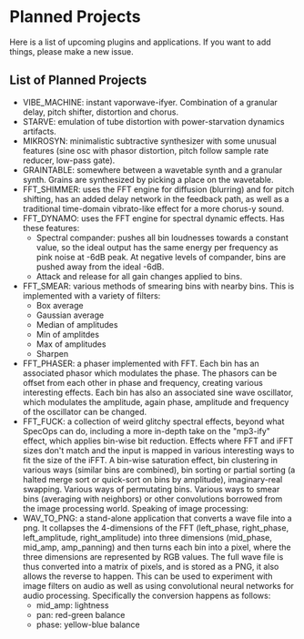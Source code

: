# Planned Projects
Here is a list of upcoming plugins and applications. If you want to add things, please make a new issue.

## List of Planned Projects
- VIBE_MACHINE: instant vaporwave-ifyer. Combination of a granular delay, pitch shifter,
distortion and chorus.
- STARVE: emulation of tube distortion with power-starvation dynamics artifacts.
- MIKROSYN: minimalistic subtractive synthesizer with some unusual features (sine
osc with phasor distortion, pitch follow sample rate reducer, low-pass gate).
- GRAINTABLE: somewhere between a wavetable synth and a granular synth. Grains are
synthesized by picking a place on the wavetable.
- FFT_SHIMMER: uses the FFT engine for diffusion (blurring) and for pitch shifting,
has an added delay network in the feedback path, as well as a traditional time-domain
vibrato-like effect for a more chorus-y sound.
- FFT_DYNAMO: uses the FFT engine for spectral dynamic effects. Has these features:
    - Spectral compander: pushes all bin loudnesses towards a constant value, so
    the ideal output has the same energy per frequency as pink noise at -6dB peak.
    At negative levels of compander, bins are pushed away from the ideal -6dB.
    - Attack and release for all gain changes applied to bins.
- FFT_SMEAR: various methods of smearing bins with nearby bins. This is implemented
with a variety of filters:
    - Box average
    - Gaussian average
    - Median of amplitudes
    - Min of amplitdes
    - Max of amplitudes
    - Sharpen
- FFT_PHASER: a phaser implemented with FFT. Each bin has an associated phasor
which modulates the phase. The phasors can be offset from each other in phase and 
frequency, creating various interesting effects. Each bin has also
an associated sine wave oscillator, which modulates the amplitude, again phase,
amplitude and frequency of the oscillator can be changed.
- FFT_FUCK: a collection of weird glitchy spectral effects, beyond what SpecOps
can do, including a more in-depth take on the "mp3-ify" effect, which applies
bin-wise bit reduction. Effects where FFT and iFFT sizes don't match and the input
is mapped in various interesting ways to fit the size of the iFFT. A bin-wise
saturation effect, bin clustering in various ways (similar bins are combined),
bin sorting or partial sorting (a halted merge sort or quick-sort on bins by
amplitude), imaginary-real swapping. Various ways of permutating bins. Various
ways to smear bins (averaging with neighbors) or other convolutions borrowed from
the image processing world. Speaking of image processing:
- WAV_TO_PNG: a stand-alone application that converts a wave file into a png.
It collapses the 4-dimensions of the FFT (left_phase, right_phase, left_amplitude,
right_amplitude) into three dimensions (mid_phase, mid_amp, amp_panning) and then
turns each bin into a pixel, where the three dimensions are represented by RGB
values. The full wave file is thus converted into a matrix of pixels, and is
stored as a PNG, it also allows the reverse to happen. This can be used to
experiment with image filters on audio as well as using convolutional neural
networks for audio processing.
Specifically the conversion happens as follows:
    - mid_amp: lightness
    - pan: red-green balance
    - phase: yellow-blue balance
